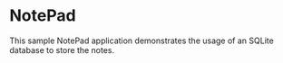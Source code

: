 NotePad
=======

This sample NotePad application demonstrates the usage of an SQLite database to store the notes.